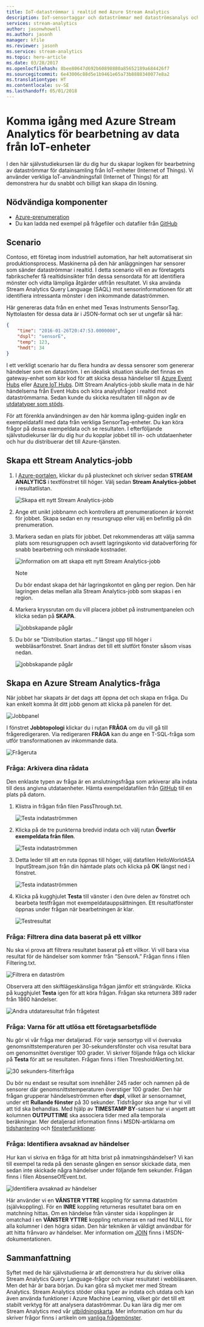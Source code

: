 ```yaml
---
title: IoT-dataströmmar i realtid med Azure Stream Analytics
description: IoT-sensortaggar och dataströmmar med dataströmsanalys och realtidsbearbetning av data
services: stream-analytics
author: jasonwhowell
ms.author: jasonh
manager: kfile
ms.reviewer: jasonh
ms.service: stream-analytics
ms.topic: hero-article
ms.date: 03/28/2017
ms.openlocfilehash: 8bee80647d692b60898880a85652189a684426f7
ms.sourcegitcommit: 6e43006c88d5e1b9461e65a73b8888340077e8a2
ms.translationtype: HT
ms.contentlocale: sv-SE
ms.lasthandoff: 05/01/2018
---
```

# <a name="get-started-with-azure-stream-analytics-to-process-data-from-iot-devices"></a>Komma igång med Azure Stream Analytics för bearbetning av data från IoT-enheter
I den här självstudiekursen lär du dig hur du skapar logiken för bearbetning av dataströmmar för datainsamling från IoT-enheter (Internet of Things). Vi använder verkliga IoT-användningsfall (Internet of Things) för att demonstrera hur du snabbt och billigt kan skapa din lösning.

## <a name="prerequisites"></a>Nödvändiga komponenter
* [Azure-prenumeration](https://azure.microsoft.com/pricing/free-trial/)
* Du kan ladda ned exempel på frågefiler och datafiler från [GitHub](https://aka.ms/azure-stream-analytics-get-started-iot)

## <a name="scenario"></a>Scenario
Contoso, ett företag inom industriell automation, har helt automatiserat sin produktionsprocess. Maskinerna på den här anläggningen har sensorer som sänder dataströmmar i realtid. I detta scenario vill en av företagets fabrikschefer få realtidsinsikter från dessa sensordata för att identifiera mönster och vidta lämpliga åtgärder utifrån resultatet. Vi ska använda Stream Analytics Query Language (SAQL) mot sensorinformationen för att identifiera intressanta mönster i den inkommande dataströmmen.

Här genereras data från en enhet med Texas Instruments SensorTag. Nyttolasten för dessa data är i JSON-format och ser ut ungefär så här:

```json
{
    "time": "2016-01-26T20:47:53.0000000",  
    "dspl": "sensorE",  
    "temp": 123,  
    "hmdt": 34  
}  
```

I ett verkligt scenario har du flera hundra av dessa sensorer som genererar händelser som en dataström. I en idealisk situation skulle det finnas en gateway-enhet som kör kod för att skicka dessa händelser till [Azure Event Hubs](https://azure.microsoft.com/services/event-hubs/) eller [Azure IoT Hubs](https://azure.microsoft.com/services/iot-hub/). Ditt Stream Analytics-jobb skulle mata in de här händelserna från Event Hubs och köra analysfrågor i realtid mot dataströmmarna. Sedan kunde du skicka resultaten till någon av de [utdatatyper som stöds](stream-analytics-define-outputs.md).

För att förenkla användningen av den här komma igång-guiden ingår en exempeldatafil med data från verkliga SensorTag-enheter. Du kan köra frågor på dessa exempeldata och se resultaten. I efterföljande självstudiekurser lär du dig hur du kopplar jobbet till in- och utdataenheter och hur du distribuerar det till Azure-tjänsten.

## <a name="create-a-stream-analytics-job"></a>Skapa ett Stream Analytics-jobb
1. I [Azure-portalen](https://portal.azure.com), klickar du på plustecknet och skriver sedan **STREAM ANALYTICS** i textfönstret till höger. Välj sedan **Stream Analytics-jobbet** i resultatlistan.
   
    ![Skapa ett nytt Stream Analytics-jobb](./media/stream-analytics-get-started-with-iot-devices/stream-analytics-get-started-with-iot-devices-02.png)
2. Ange ett unikt jobbnamn och kontrollera att prenumerationen är korrekt för jobbet. Skapa sedan en ny resursgrupp eller välj en befintlig på din prenumeration.
3. Markera sedan en plats för jobbet. Det rekommenderas att välja samma plats som resursgruppen och avsett lagringskonto vid dataöverföring för snabb bearbetning och minskade kostnader.
   
    ![Information om att skapa ett nytt Stream Analytics-jobb](./media/stream-analytics-get-started-with-iot-devices/stream-analytics-get-started-with-iot-devices-03.png)
   
   > [!NOTE]
   > Du bör endast skapa det här lagringskontot en gång per region. Den här lagringen delas mellan alla Stream Analytics-jobb som skapas i en region.
   > 
   > 
4. Markera kryssrutan om du vill placera jobbet på instrumentpanelen och klicka sedan på **SKAPA**.
   
    ![jobbskapande pågår](./media/stream-analytics-get-started-with-iot-devices/stream-analytics-get-started-with-iot-devices-03a.png)
5. Du bör se ”Distribution startas...” längst upp till höger i webbläsarfönstret. Snart ändras det till ett slutfört fönster såsom visas nedan.
   
    ![jobbskapande pågår](./media/stream-analytics-get-started-with-iot-devices/stream-analytics-get-started-with-iot-devices-03b.png)

## <a name="create-an-azure-stream-analytics-query"></a>Skapa en Azure Stream Analytics-fråga
När jobbet har skapats är det dags att öppna det och skapa en fråga. Du kan enkelt komma åt ditt jobb genom att klicka på panelen för det.

![Jobbpanel](./media/stream-analytics-get-started-with-iot-devices/stream-analytics-get-started-with-iot-devices-04.png)

I fönstret **Jobbtopologi** klickar du i rutan **FRÅGA** om du vill gå till frågeredigeraren. Via redigeraren **FRÅGA** kan du ange en T-SQL-fråga som utför transformationen av inkommande data.

![Frågeruta](./media/stream-analytics-get-started-with-iot-devices/stream-analytics-get-started-with-iot-devices-05.png)

### <a name="query-archive-your-raw-data"></a>Fråga: Arkivera dina rådata
Den enklaste typen av fråga är en anslutningsfråga som arkiverar alla indata till dess angivna utdataenheter. Hämta exempeldatafilen från [GitHub](https://aka.ms/azure-stream-analytics-get-started-iot) till en plats på datorn. 

1. Klistra in frågan från filen PassThrough.txt. 
   
    ![Testa indataströmmen](./media/stream-analytics-get-started-with-iot-devices/stream-analytics-get-started-with-iot-devices-06.png)
2. Klicka på de tre punkterna bredvid indata och välj rutan **Överför exempeldata från filen**.
   
    ![Testa indataströmmen](./media/stream-analytics-get-started-with-iot-devices/stream-analytics-get-started-with-iot-devices-06a.png)
3. Detta leder till att en ruta öppnas till höger, välj datafilen HelloWorldASA InputStream.json från din hämtade plats och klicka på **OK** längst ned i fönstret.
   
    ![Testa indataströmmen](./media/stream-analytics-get-started-with-iot-devices/stream-analytics-get-started-with-iot-devices-06b.png)
4. Klicka på kugghjulet **Testa** till vänster i den övre delen av fönstret och bearbeta testfrågan mot exempeldatauppsättningen. Ett resultatfönster öppnas under frågan när bearbetningen är klar.
   
    ![Testresultat](./media/stream-analytics-get-started-with-iot-devices/stream-analytics-get-started-with-iot-devices-07.png)

### <a name="query-filter-the-data-based-on-a-condition"></a>Fråga: Filtrera dina data baserat på ett villkor
Nu ska vi prova att filtrera resultatet baserat på ett villkor. Vi vill bara visa resultat för de händelser som kommer från ”SensorA.” Frågan finns i filen Filtering.txt.

![Filtrera en dataström](./media/stream-analytics-get-started-with-iot-devices/stream-analytics-get-started-with-iot-devices-08.png)

Observera att den skiftlägeskänsliga frågan jämför ett strängvärde. Klicka på kugghjulet **Testa** igen för att köra frågan. Frågan ska returnera 389 rader från 1860 händelser.

![Andra utdataresultat från frågetest](./media/stream-analytics-get-started-with-iot-devices/stream-analytics-get-started-with-iot-devices-09.png)

### <a name="query-alert-to-trigger-a-business-workflow"></a>Fråga: Varna för att utlösa ett företagsarbetsflöde
Nu gör vi vår fråga mer detaljerad. För varje sensortyp vill vi övervaka genomsnittstemperaturen per 30-sekundersfönster och visa resultat bara om genomsnittet överstiger 100 grader. Vi skriver följande fråga och klickar på **Testa** för att se resultaten. Frågan finns i filen ThresholdAlerting.txt.

![30 sekunders-filterfråga](./media/stream-analytics-get-started-with-iot-devices/stream-analytics-get-started-with-iot-devices-10.png)

Du bör nu endast se resultat som innehåller 245 rader och namnen på de sensorer där genomsnittstemperaturen överstiger 100 grader. Den här frågan grupperar händelseströmmen efter **dspl**, vilket är sensornamnet, under ett **Rullande fönster** på 30 sekunder. Tidsfrågor ska ange hur vi vill att tid ska behandlas. Med hjälp av **TIMESTAMP BY**-satsen har vi angett att kolumnen **OUTPUTTIME** ska associera tider med alla temporala beräkningar. Mer detaljerad information finns i MSDN-artiklarna om [tidshantering](https://msdn.microsoft.com/library/azure/mt582045.aspx) och [fönsterfunktioner](https://msdn.microsoft.com/library/azure/dn835019.aspx).

### <a name="query-detect-absence-of-events"></a>Fråga: Identifiera avsaknad av händelser
Hur kan vi skriva en fråga för att hitta brist på inmatningshändelser? Vi kan till exempel ta reda på den senaste gången en sensor skickade data, men sedan inte skickade några händelser under följande fem sekunder. Frågan finns i filen AbsenseOfEvent.txt.

![Identifiera avsaknad av händelser](./media/stream-analytics-get-started-with-iot-devices/stream-analytics-get-started-with-iot-devices-11.png)

Här använder vi en **VÄNSTER YTTRE** koppling för samma dataström (självkoppling). För en **INRE** koppling returneras resultatet bara om en matchning hittas.  Om en händelse från vänster sida i kopplingen är omatchad i en **VÄNSTER YTTRE** koppling returneras en rad med NULL för alla kolumner i den högra sidan. Den här tekniken är väldigt användbar för att hitta frånvaro av händelser. Mer information om [JOIN](https://msdn.microsoft.com/library/azure/dn835026.aspx) finns i MSDN-dokumentationen.

## <a name="conclusion"></a>Sammanfattning
Syftet med de här självstudierna är att demonstrera hur du skriver olika Stream Analytics Query Language-frågor och visar resultatet i webbläsaren. Men det här är bara början. Du kan göra så mycket mer med Stream Analytics. Stream Analytics stöder olika typer av indata och utdata och kan även använda funktioner i Azure Machine Learning, vilket gör det till ett stabilt verktyg för att analysera dataströmmar. Du kan lära dig mer om Stream Analytics med vår [utbildningskarta](https://azure.microsoft.com/documentation/learning-paths/stream-analytics/). Mer information om hur du skriver frågor finns i artikeln om [vanliga frågemönster](stream-analytics-stream-analytics-query-patterns.md).

